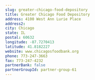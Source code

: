 ```yaml
---
slug: greater-chicago-food-depository
title: Greater Chicago Food Depository
address: 4100 West Ann Lurie Place
address2: 
city: Chicago
state: IL
postal: 60632
longitude: -87.7270413
latitude: 41.8182227
website: www.chicagosfoodbank.org
phone: 773-247-3663
fax: 773-247-4232
partnerBank: false
partnerGroupId: partner-group-61
---
```

